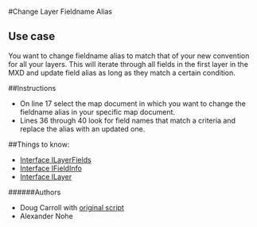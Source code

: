 #Change Layer Fieldname Alias
## Use case
You want to change fieldname alias to match that of your new convention for all your layers.  This will iterate through all fields in the first layer in the MXD and update field alias as long as they match a certain condition.

##Instructions
* On line 17 select the map document in which you want to change the fieldname alias in your specific map document.
*  Lines 36 through 40 look for field names that match a criteria and replace the alias with an updated one.

##Things to know:
* [Interface ILayerFields](http://resources.arcgis.com/en/help/arcobjects-java/api/arcobjects/com/esri/arcgis/carto/ILayerFields.html)
* [Interface IFieldInfo](http://resources.arcgis.com/en/help/arcobjects-java/api/arcobjects/com/esri/arcgis/geodatabase/IFieldInfo.html)
* [Interface ILayer](http://resources.arcgis.com/en/help/arcobjects-java/api/arcobjects/com/esri/arcgis/carto/ILayer.html)

######Authors
* Doug Carroll with [original script](https://github.com/Esri/developer-support/blob/master/arcobjects-net/change-layer-fieldname-alias/ChangeFieldAlias.cs)
* Alexander Nohe
